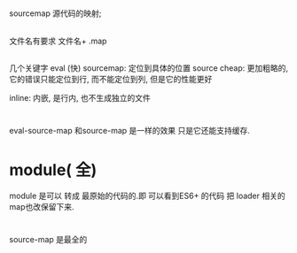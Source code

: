 

## 
sourcemap
源代码的映射;

## 
文件名有要求
文件名+ .map

## 
几个关键字
eval (快)
sourcemap:  定位到具体的位置
source
cheap: 更加粗略的, 它的错误只能定位到行, 而不能定位到列, 但是它的性能更好


inline: 内嵌, 是行内, 也不生成独立的文件

# 
eval-source-map 和source-map 是一样的效果
只是它还能支持缓存.

# module( 全)
module 是可以 转成 最原始的代码的.即  可以看到ES6+ 的代码
  把 loader 相关的map也改保留下来.

# 

# 
source-map 是最全的

#

#
